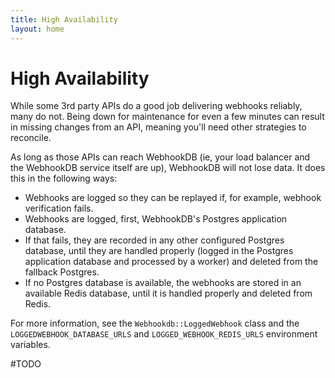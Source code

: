 ```yaml
---
title: High Availability
layout: home
---
```


# High Availability

While some 3rd party APIs do a good job delivering webhooks reliably, many do not.
Being down for maintenance for even a few minutes can result in missing changes from an API,
meaning you'll need other strategies to reconcile.

As long as those APIs can reach WebhookDB (ie, your load balancer and the WebhookDB service itself are up),
WebhookDB will not lose data. It does this in the following ways:

- Webhooks are logged so they can be replayed if, for example, webhook verification fails.
- Webhooks are logged, first, WebhookDB's Postgres application database.
- If that fails, they are recorded in any other configured Postgres database, until they are handled properly (logged in the Postgres application database and processed by a worker) and deleted from the fallback Postgres.
- If no Postgres database is available, the webhooks are stored in an available Redis database, until it is handled properly and deleted from Redis. 

For more information, see the `Webhookdb::LoggedWebhook` class and the `LOGGEDWEBHOOK_DATABASE_URLS` and `LOGGED_WEBHOOK_REDIS_URLS` environment variables.

#TODO
